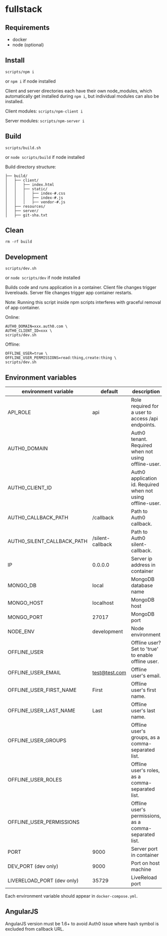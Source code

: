 # fullstack



## Requirements

- docker
- node (optional)



## Install

`scripts/npm i`

or `npm i` if node installed

Client and server directories each have their own node_modules, which
automatically get installed during `npm i`, but individual modules can also be
installed.

Client modules: `scripts/npm-client i`

Server modules: `scripts/npm-server i`



## Build

`scripts/build.sh`

or `node scripts/build` if node installed

Build directory structure:

```
├── build/
│   ├── client/
│   │   ├── index.html
│   │   ├── static/
│   │   │   ├── index-#.css
│   │   │   ├── index-#.js
│   │   │   ├── vendor-#.js
│   ├── resources/
│   ├── server/
│   ├── git-sha.txt
```



## Clean

`rm -rf build`



## Development

`scripts/dev.sh`

or `node scripts/dev` if node installed

Builds code and runs application in a container.
Client file changes trigger livereloads.
Server file changes trigger app container restarts.

Note: Running this script inside npm scripts interferes with graceful removal of
app container.

Online:

```
AUTH0_DOMAIN=xxx.auth0.com \
AUTH0_CLIENT_ID=xxx \
scripts/dev.sh
```

Offline:

```
OFFLINE_USER=true \
OFFLINE_USER_PERMISSIONS=read:thing,create:thing \
scripts/dev.sh
```



## Environment variables

environment variable       | default          | description
-------------------------- | ---------------- | -----------------------------------------------------------
API_ROLE                   | api              | Role required for a user to access /api endpoints.
AUTH0_DOMAIN               |                  | Auth0 tenant. Required when not using offline-user.
AUTH0_CLIENT_ID            |                  | Auth0 application id. Required when not using offline-user.
AUTH0_CALLBACK_PATH        | /callback        | Path to Auth0 callback.
AUTH0_SILENT_CALLBACK_PATH | /silent-callback | Path to Auth0 silent-callback.
IP                         | 0.0.0.0          | Server ip address in container
MONGO_DB                   | local            | MongoDB database name
MONGO_HOST                 | localhost        | MongoDB host
MONGO_PORT                 | 27017            | MongoDB port
NODE_ENV                   | development      | Node environment
OFFLINE_USER               |                  | Offline user? Set to 'true' to enable offline user.
OFFLINE_USER_EMAIL         | test@test.com    | Offline user's email.
OFFLINE_USER_FIRST_NAME    | First            | Offline user's first name.
OFFLINE_USER_LAST_NAME     | Last             | Offline user's last name.
OFFLINE_USER_GROUPS        |                  | Offline user's groups, as a comma-separated list.
OFFLINE_USER_ROLES         |                  | Offline user's roles, as a comma-separated list.
OFFLINE_USER_PERMISSIONS   |                  | Offline user's permissions, as a comma-separated list.
PORT                       | 9000             | Server port in container
DEV_PORT (dev only)        | 9000             | Port on host machine
LIVERELOAD_PORT (dev only) | 35729            | LiveReload port

Each environment variable should appear in `docker-compose.yml`.



## AngularJS

AngularJS version must be 1.6+ to avoid Auth0 issue where hash symbol is
excluded from callback URL.
